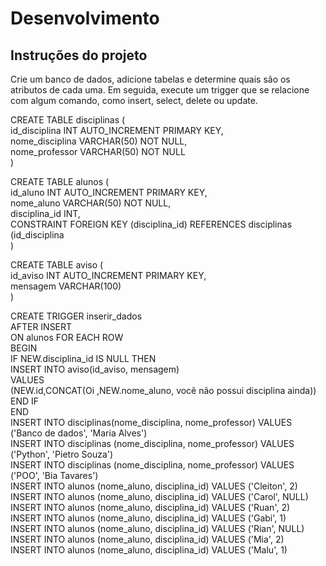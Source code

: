 # Desenvolvimento

## Instruções do projeto

Crie um banco de dados, adicione tabelas e determine quais são os atributos de cada uma. Em seguida, execute um trigger que se relacione com algum comando, como insert, select, delete ou update.



CREATE TABLE disciplinas (      <br/>
id_disciplina INT AUTO_INCREMENT PRIMARY KEY,   <br/>
nome_disciplina VARCHAR(50) NOT NULL,   <br/>
nome_professor VARCHAR(50) NOT NULL    <br/>
)   <br/>

CREATE TABLE alunos (   <br/>
id_aluno INT AUTO_INCREMENT PRIMARY KEY,    <br/>
nome_aluno VARCHAR(50) NOT NULL,   <br/>
disciplina_id INT,    <br/>
CONSTRAINT FOREIGN KEY (disciplina_id) REFERENCES disciplinas (id_disciplina   <br/>
)    <br/>

CREATE TABLE aviso (   <br/>
id_aviso INT AUTO_INCREMENT PRIMARY KEY,    <br/>
mensagem VARCHAR(100)    <br/>
)   <br/>

CREATE TRIGGER inserir_dados  <br/>
AFTER INSERT    <br/>
ON alunos FOR EACH ROW    <br/>
BEGIN    <br/>
IF NEW.disciplina_id IS NULL THEN    <br/>
INSERT INTO aviso(id_aviso, mensagem)   <br/>
VALUES    <br/>
(NEW.id,CONCAT(Oi ,NEW.nome_aluno, você não possui disciplina ainda))    <br/>
END IF   <br/>
END     <br/>
INSERT INTO disciplinas(nome_disciplina, nome_professor) VALUES ('Banco de dados', 'Maria Alves')    <br/>
INSERT INTO disciplinas (nome_disciplina, nome_professor) VALUES ('Python', 'Pietro Souza')   <br/>
INSERT INTO disciplinas (nome_disciplina, nome_professor) VALUES ('POO', 'Bia Tavares')   <br/>
INSERT INTO alunos (nome_aluno, disciplina_id) VALUES ('Cleiton', 2)   <br/>
INSERT INTO alunos (nome_aluno, disciplina_id) VALUES ('Carol', NULL)   <br/>
INSERT INTO alunos (nome_aluno, disciplina_id) VALUES ('Ruan', 2)   <br/>
INSERT INTO alunos (nome_aluno, disciplina_id) VALUES ('Gabi', 1)   <br/>
INSERT INTO alunos (nome_aluno, disciplina_id) VALUES ('Rian', NULL)   <br/>
INSERT INTO alunos (nome_aluno, disciplina_id) VALUES ('Mia', 2)   <br/>
INSERT INTO alunos (nome_aluno, disciplina_id) VALUES ('Malu', 1)   <br/>
